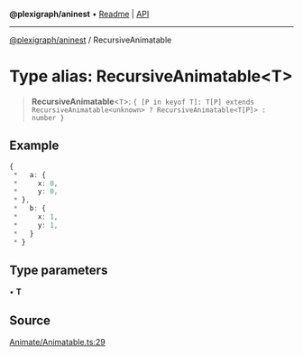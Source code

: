 **@plexigraph/aninest** • [Readme](../README.md) \| [API](../globals.md)

***

[@plexigraph/aninest](../README.md) / RecursiveAnimatable

# Type alias: RecursiveAnimatable\<T\>

> **RecursiveAnimatable**\<`T`\>: `{ [P in keyof T]: T[P] extends RecursiveAnimatable<unknown> ? RecursiveAnimatable<T[P]> : number }`

## Example

```ts
{
 *   a: {
 *     x: 0,
 *     y: 0,
 * },
 *   b: {
 *     x: 1,
 *     y: 1,
 *   }
 * }
```

## Type parameters

• **T**

## Source

[Animate/Animatable.ts:29](https://github.com/plexigraph/aninest/blob/b607a0c/src/Animate/Animatable.ts#L29)
